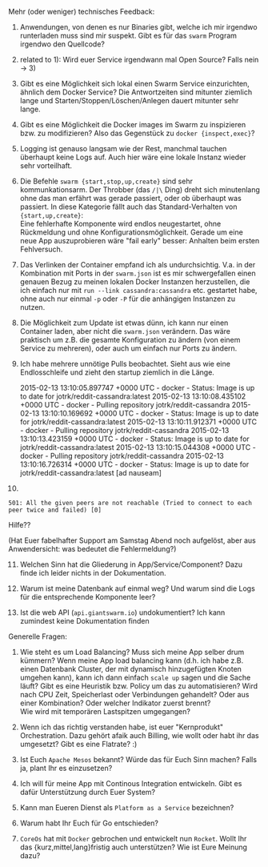 Mehr (oder weniger) technisches Feedback:

1) Anwendungen, von denen es nur Binaries gibt, welche ich mir irgendwo
runterladen muss sind mir suspekt. Gibt es für das `swarm` Program irgendwo den
Quellcode?

2) related to 1): Wird euer Service irgendwann mal Open Source? Falls nein -> 3)

3) Gibt es eine Möglichkeit sich lokal einen Swarm Service einzurichten, ähnlich
dem Docker Service? Die Antwortzeiten sind mitunter ziemlich lange und
Starten/Stoppen/Löschen/Anlegen dauert mitunter sehr lange.

4) Gibt es eine Möglichkeit die Docker images im Swarm zu inspizieren bzw. zu
modifizieren? Also das Gegenstück zu `docker {inspect,exec}`?

5) Logging ist genauso langsam wie der Rest, manchmal tauchen überhaupt keine
Logs auf. Auch hier wäre eine lokale Instanz wieder sehr vorteilhaft.

6) Die Befehle `swarm {start,stop,up,create}` sind sehr kommunkationsarm. Der
Throbber (das `/|\` Ding) dreht sich minutenlang ohne das man erfährt was gerade
passiert, oder ob überhaupt was passiert.
In diese Kategorie fällt auch das Standard-Verhalten von `{start,up,create}`:  
Eine fehlerhafte Komponente wird endlos neugestartet, ohne Rückmeldung und ohne
Konfigurationsmöglichkeit. Gerade um eine neue App auszuprobieren wäre "fail
early" besser: Anhalten beim ersten Fehlversuch.

7) Das Verlinken der Container empfand ich als undurchsichtig. V.a. in der
Kombination mit Ports in der `swarm.json` ist es mir schwergefallen einen
genauen Bezug zu meinen lokalen Docker Instanzen herzustellen, die ich einfach
nur mit `run --link cassandra:cassandra` etc. gestartet habe, ohne auch nur
einmal `-p` oder `-P` für die anhängigen Instanzen zu nutzen.

8) Die Möglichkeit zum Update ist etwas dünn, ich kann nur einen Container
laden, aber nicht die `swarm.json` verändern. Das wäre praktisch um z.B. die
gesamte Konfiguration zu ändern (von einem Service zu mehreren), oder auch um
einfach nur Ports zu ändern.

9) Ich habe mehrere unnötige Pulls beobachtet. Sieht aus wie eine Endlosschleife
und zieht den startup ziemlich in die Länge.

    2015-02-13 13:10:05.897747 +0000 UTC - docker  - Status: Image is up to date for jotrk/reddit-cassandra:latest
    2015-02-13 13:10:08.435102 +0000 UTC - docker  - Pulling repository jotrk/reddit-cassandra
    2015-02-13 13:10:10.169692 +0000 UTC - docker  - Status: Image is up to date for jotrk/reddit-cassandra:latest
    2015-02-13 13:10:11.912371 +0000 UTC - docker  - Pulling repository jotrk/reddit-cassandra
    2015-02-13 13:10:13.423159 +0000 UTC - docker  - Status: Image is up to date for jotrk/reddit-cassandra:latest
    2015-02-13 13:10:15.044308 +0000 UTC - docker  - Pulling repository jotrk/reddit-cassandra
    2015-02-13 13:10:16.726314 +0000 UTC - docker  - Status: Image is up to date for jotrk/reddit-cassandra:latest
    [ad nauseam]

10)

    501: All the given peers are not reachable (Tried to connect to each peer twice and failed) [0]

Hilfe??

(Hat Euer fabelhafter Support am Samstag Abend noch aufgelöst, aber aus
Anwendersicht: was bedeutet die Fehlermeldung?)

11) Welchen Sinn hat die Gliederung in App/Service/Component?
Dazu finde ich leider nichts in der Dokumentation.

12) Warum ist meine Datenbank auf einmal weg?
    Und warum sind die Logs für die entsprechende Komponente leer?

13) Ist die web API (`api.giantswarm.io`) undokumentiert? Ich kann zumindest
    keine Dokumentation finden

Generelle Fragen:

1) Wie steht es um Load Balancing? Muss sich meine App selber drum kümmern? Wenn
meine App load balancing kann (d.h. ich habe z.B. einen Datenbank Cluster, der
mit dynamisch hinzugefügten Knoten umgehen kann), kann ich dann einfach `scale
up` sagen und die Sache läuft? Gibt es eine Heuristik bzw. Policy um das zu
automatisieren? Wird nach CPU Zeit, Speicherlast oder Verbindungen gehandelt?
Oder aus einer Kombination? Oder welcher Indikator zuerst brennt?  
Wie wird mit temporären Lastspitzen umgegangen?

2) Wenn ich das richtig verstanden habe, ist euer "Kernprodukt" Orchestration.
Dazu gehört afaik auch Billing, wie wollt oder habt ihr das umgesetzt? Gibt es
eine Flatrate? :)

3) Ist Euch `Apache Mesos` bekannt? Würde das für Euch Sinn machen? Falls ja,
plant Ihr es einzusetzen?

4) Ich will für meine App mit Continous Integration entwickeln. Gibt es dafür
Unterstützung durch Euer System?

5) Kann man Eueren Dienst als `Platform as a Service` bezeichnen?

6) Warum habt Ihr Euch für Go entschieden?

7) `CoreOs` hat mit `Docker` gebrochen und entwickelt nun `Rocket`. Wollt Ihr
das {kurz,mittel,lang}fristig auch unterstützen? Wie ist Eure Meinung dazu?
